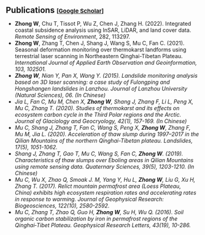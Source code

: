 <h1 id="publications"></h1> 

<h2 style="margin: 60px 0px 10px;">Publications <temp style="font-size:15px;">[</temp><a href="https://scholar.google.com/citations?hl=en&user=Xj3uOfUAAAAJ&view_op=list_works&sortby=pubdate" target="_blank" style="font-size:15px;">Google Scholar</a><temp style="font-size:15px;">]</temp></h2>

<ul>
  <li>
  <strong>Zhong W</strong>, Chu T, Tissot P, Wu Z, Chen J, Zhang H. (2022). Integrated coastal subsidence analysis using InSAR, LiDAR, and land cover data. <em>Remote Sensing of Environment</em>, 282, 113297.
  </li>
  <li>
  <strong>Zhong W</strong>, Zhang T, Chen J, Shang J, Wang S, Mu C, Fan C. (2021). Seasonal deformation monitoring over thermokarst landforms using terrestrial laser scanning in Northeastern Qinghai-Tibetan Plateau. <em>International Journal of Applied Earth Observation and Geoinformation<em>, 103, 102501.
  </li>
  <li>
  <strong>Zhong W</strong>, Nian Y, Pan X, Wang Y. (2015). Landslide monitoring analysis based on 3D laser scanning: a case study of Fulongping and Hongshangen landslides in Lanzhou. <em>Journal of Lanzhou University (Natural Sciences)</em>, 06. (In Chinese)
  </li>
  <li>
  Jia L, Fan C, Mu M, Chen X, <strong>Zhong W</strong>, Shang J, Zhang F, Li L, Peng X, Mu C, Zhang T. (2020). Studies of thermokarst and its effects on ecosystem carbon cycle in the Third Polar regions and the Arctic. <em>Journal of Glaciology and Geocryology</em>, 42(1), 157-169. (In Chinese)
  </li>
  <li>
  Mu C, Shang J, Zhang T, Fan C, Wang S, Peng X, <strong>Zhong W</strong>, Zhang F, Mu M, Jia L. (2020). Acceleration of thaw slump during 1997–2017 in the Qilian Mountains of the northern Qinghai-Tibetan plateau. <em>Landslides</em>, 17(5), 1051-1062.
  </li>
  <li>
  Shang J, Zhang T, Gao T, Mu C, Wang S, Fan C, <strong>Zhong W</strong>. (2019). Characteristics of thaw slumps over Eboling areas in Qilian Mountains using remote sensing data. <em>Quaternary Sciences</em>, 39(5), 1203-1210. (In Chinese)
  </li>
  <li>
  Mu C, Wu X, Zhao Q, Smoak J. M, Yang Y, Hu L, <strong>Zhong W</strong>, Liu G, Xu H, Zhang T. (2017). Relict mountain permafrost area (Loess Plateau, China) exhibits high ecosystem respiration rates and accelerating rates in response to warming. <em>Journal of Geophysical Research: Biogeosciences</em>, 122(10), 2580-2592. 
  </li>
  <li>
  Mu C, Zhang T, Zhao Q, Guo H, <strong>Zhong W</strong>, Su H, Wu Q. (2016). Soil organic carbon stabilization by iron in permafrost regions of the Qinghai‐Tibet Plateau. <em>Geophysical Research Letters</em>, 43(19), 10-286.
  </li>
</ul>
